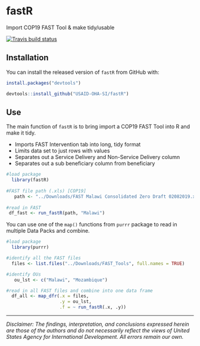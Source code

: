 # fastR

Import COP19 FAST Tool & make tidy/usable

[![Travis build status](https://travis-ci.org/USAID-OHA-SI/fastR.svg?branch=master)](https://travis-ci.org/USAID-OHA-SI/fastR)

## Installation

You can install the released version of `fastR` from GitHub with:


``` r
install.packages("devtools")

devtools::install_github("USAID-OHA-SI/fastR")
```

## Use

The main function of `fastR` is to bring import a COP19 FAST Tool into R and make it tidy.

- Imports FAST Intervention tab into long, tidy format
- Limits data set to just rows with values
- Separates out a Service Delivery and Non-Service Delivery column
- Separates out a sub beneficiary column from beneficiary

``` r
#load package
  library(fastR)
  
#FAST file path (.xls) [COP19]
   path <- "../Downloads/FAST Malawi Consolidated Zero Draft 02082019.xlsx"
  
#read in FAST
 df_fast <- run_fastR(path, "Malawi")
```

You can use one of the `map()` functions from `purrr` package to read in multiple Data Packs and combine.

``` r
#load package
  library(purrr)

#identify all the FAST files
  files <- list.files("../Downloads/FAST_Tools", full.names = TRUE)

#identify OUs
   ou_lst <- c("Malawi", "Mozambique")

#read in all FAST files and combine into one data frame
  df_all <- map_dfr(.x = files,
                    .y = ou_lst,
                    .f = ~ run_fastR(.x, .y))
```

---

*Disclaimer: The findings, interpretation, and conclusions expressed herein are those of the authors and do not necessarily reflect the views of United States Agency for International Development. All errors remain our own.*

